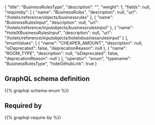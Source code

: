{
  "title": "BusinessRulesType",
  "description": "",
  "weight": 1,
  "fields": null,
  "requireby": [
    {
      "name": "BusinessRules",
      "description": null,
      "url": "/hotelx/reference/objects/businessrules"
    },
    {
      "name": "BusinessRulesInput",
      "description": null,
      "url": "/hotelx/reference/inputobjects/businessrulesinput"
    },
    {
      "name": "HotelXBusinessRulesInput",
      "description": null,
      "url": "/hotelx/reference/inputobjects/hotelxbusinessrulesinput"
    }
  ],
  "enumValues": [
    {
      "name": "CHEAPER_AMOUNT",
      "description": null,
      "isDeprecated": false,
      "deprecationReason": null
    },
    {
      "name": "ROOM_TYPE",
      "description": null,
      "isDeprecated": false,
      "deprecationReason": null
    }
  ],
  "operator": "enum",
  "typename": "BusinessRulesType",
  "hideGithubLink": true
}
## GraphQL schema definition

{{% graphql-schema-enum %}}

## Required by

{{% graphql-require-by %}}
